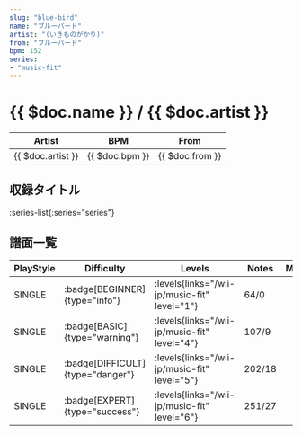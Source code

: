 ```yaml
---
slug: "blue-bird"
name: "ブルーバード"
artist: "(いきものがかり)"
from: "ブルーバード"
bpm: 152
series:
- "music-fit"
---
```


# {{ $doc.name }} / {{ $doc.artist }}

|Artist|BPM|From|
|------|---|----|
|{{ $doc.artist }}|{{ $doc.bpm }}|{{ $doc.from }}|

## 収録タイトル

:series-list{:series="series"}

## 譜面一覧

|PlayStyle|Difficulty|Levels|Notes|Movie|
|---------|----------|------|-----|-----|
|SINGLE| :badge[BEGINNER]{type="info"}|<div class="field is-grouped is-grouped-multiline"> :levels{links="/wii-jp/music-fit" level="1"}</div>|64/0||
|SINGLE| :badge[BASIC]{type="warning"}|<div class="field is-grouped is-grouped-multiline"> :levels{links="/wii-jp/music-fit" level="4"}</div>|107/9||
|SINGLE| :badge[DIFFICULT]{type="danger"}|<div class="field is-grouped is-grouped-multiline"> :levels{links="/wii-jp/music-fit" level="5"}</div>|202/18||
|SINGLE| :badge[EXPERT]{type="success"}|<div class="field is-grouped is-grouped-multiline"> :levels{links="/wii-jp/music-fit" level="6"}</div>|251/27||
